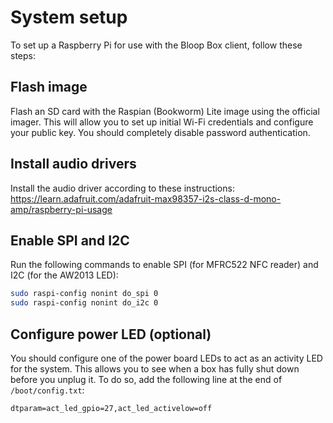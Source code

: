 # System setup

To set up a Raspberry Pi for use with the Bloop Box client, follow these steps:

## Flash image

Flash an SD card with the Raspian (Bookworm) Lite image using the official imager. This will allow you to set up
initial Wi-Fi credentials and configure your public key. You should completely disable password authentication.

## Install audio drivers

Install the audio driver according to these instructions:
https://learn.adafruit.com/adafruit-max98357-i2s-class-d-mono-amp/raspberry-pi-usage

## Enable SPI and I2C

Run the following commands to enable SPI (for MFRC522 NFC reader) and I2C (for the AW2013 LED):

```bash
sudo raspi-config nonint do_spi 0
sudo raspi-config nonint do_i2c 0
```

## Configure power LED (optional)

You should configure one of the power board LEDs to act as an activity LED for the system. This allows you to see
when a box has fully shut down before you unplug it. To do so, add the following line at the end of `/boot/config.txt`:

```
dtparam=act_led_gpio=27,act_led_activelow=off
```
